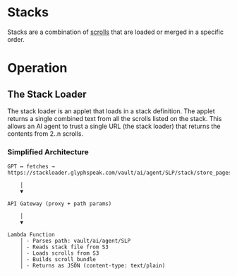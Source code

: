 # Stacks

Stacks are a combination of [scrolls](scrolls.md) that are loaded or merged in a specific order.

# Operation

## The Stack Loader

The stack loader is an applet that loads in a stack definition.
The applet returns a single combined text from all the scrolls listed on the stack.
This allows an AI agent to trust a single URL (the stack loader) that returns the contents from 2..n scrolls.

### Simplified Architecture

    GPT ↔️ fetches → https://stackloader.glyphspeak.com/vault/ai/agent/SLP/stack/store_pages.txt
    
        │
        ▼
    
    API Gateway (proxy + path params)
    
        │
        ▼
    
    Lambda Function
        │ - Parses path: vault/ai/agent/SLP  
        │ - Reads stack file from S3         
        │ - Loads scrolls from S3            
        │ - Builds scroll_bundle             
        │ - Returns as JSON (content-type: text/plain)
